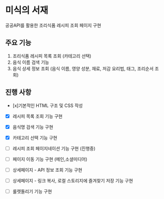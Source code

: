 # 미식의 서재
공공API를 활용한 조리식품 레시피 조회 페이지 구현

주요 기능 
------------------------------
1. 조리식품 레시피 목록 조회 (카테고리 선택) 
2. 음식 이름 검색 기능
3. 음식 상세 정보 조회 (음식 이름, 영양 성분, 재료, 저감 요리법, 태그, 조리순서 조회)


진행 사항
-----------------------------
- [x]기본적인 HTML 구조 및 CSS 작성
- [x] 레시피 목록 조회 기능 구현
- [x] 음식명 검색 기능 구현
- [x] 카테고리 선택 기능 구현
- [ ] 레시피 조회 페이지네이션 기능 구현 (진행중)
- [ ] 페이지 이동 기능 구현 (메인,소셜미디어)
- [ ] 상세페이지 - API 정보 조회 기능 구현
- [ ] 상세페이지 - 링크 복사, 로컬 스토리지에 즐겨찾기 저장 기능 구현
- [ ] 룰렛돌리기 기능 구현
      

